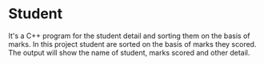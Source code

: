 # Student
It's a C++ program for the student detail and sorting them on the basis of marks.
In this project student are sorted on the basis of marks they scored. 
The output will show the name of student, marks scored and other detail.
